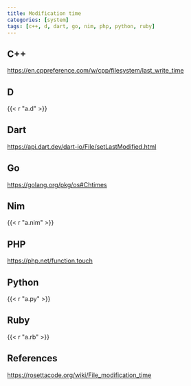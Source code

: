 ```yaml
---
title: Modification time
categories: [system]
tags: [c++, d, dart, go, nim, php, python, ruby]
---
```


## C++

<https://en.cppreference.com/w/cpp/filesystem/last_write_time>

## D

{{< r "a.d" >}}

## Dart

<https://api.dart.dev/dart-io/File/setLastModified.html>

## Go

<https://golang.org/pkg/os#Chtimes>

## Nim

{{< r "a.nim" >}}

## PHP

<https://php.net/function.touch>

## Python

{{< r "a.py" >}}

## Ruby

{{< r "a.rb" >}}

## References

<https://rosettacode.org/wiki/File_modification_time>

